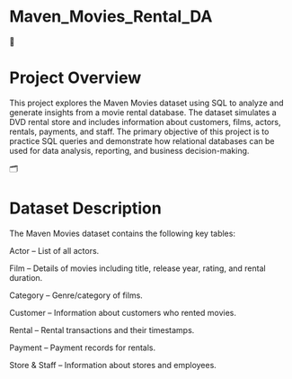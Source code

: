 # Maven_Movies_Rental_DA
📌<H1>Project Overview</H1>

This project explores the Maven Movies dataset using SQL to analyze and generate insights from a movie rental database. The dataset simulates a DVD rental store and includes information about customers, films, actors, rentals, payments, and staff.
The primary objective of this project is to practice SQL queries and demonstrate how relational databases can be used for data analysis, reporting, and business decision-making.

 🗂️<H1>Dataset Description</H1>

The Maven Movies dataset contains the following key tables:

Actor – List of all actors.

Film – Details of movies including title, release year, rating, and rental duration.

Category – Genre/category of films.

Customer – Information about customers who rented movies.

Rental – Rental transactions and their timestamps.

Payment – Payment records for rentals.

Store & Staff – Information about stores and employees.
